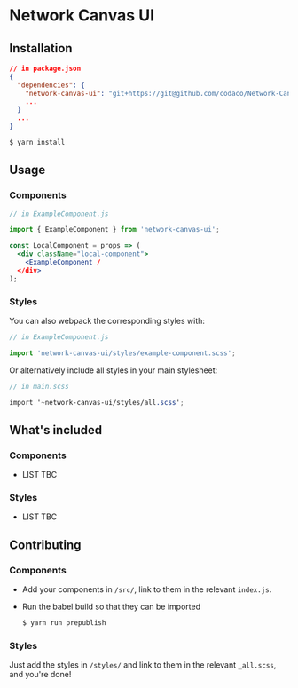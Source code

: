 # Network Canvas UI

## Installation

```json
// in package.json
{
  "dependencies": {
    "network-canvas-ui": "git+https://git@github.com/codaco/Network-Canvas-UI.git",
    ...
  }
  ...
}
```

```sh
$ yarn install
```

## Usage

### Components

```jsx
// in ExampleComponent.js

import { ExampleComponent } from 'network-canvas-ui';

const LocalComponent = props => (
  <div className="local-component">
    <ExampleComponent /
  </div>
);
```

### Styles

You can also webpack the corresponding styles with:

```js
// in ExampleComponent.js

import 'network-canvas-ui/styles/example-component.scss';
```

Or alternatively include all styles in your main stylesheet:

```scss
// in main.scss

import '~network-canvas-ui/styles/all.scss';
```

## What's included

### Components

- LIST TBC

### Styles

- LIST TBC

## Contributing

### Components

- Add your components in `/src/`, link to them in the relevant `index.js`.
- Run the babel build so that they can be imported

  ```sh
  $ yarn run prepublish
  ````

### Styles

Just add the styles in `/styles/` and link to them in the relevant `_all.scss`, and you're done!
